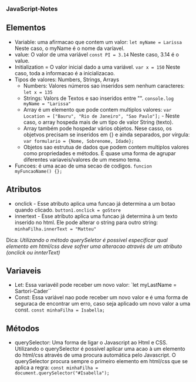 ### JavaScript-Notes

## Elementos

- Variable: uma afirmacao que contem um valor: `let myName = Larissa` Neste caso, o myName é o nome da varíavel.
- value: O valor de uma variável `const PI = 3.14` Neste caso, 3.14 é o value.
- Initialization = O valor inicial dado a uma variável. `var x = 150` Neste caso, toda a informacao é a inicializacao.
- Tipos de valores: Numbers, Strings, Arrays
  - Numbers: Valores números sao inseridos sem nenhum caracteres: `let x = 135`
  - Strings: Valors de Textos e sao inseridos entre "". `console.log myName = "Larissa"`
  - Array é um elemento que pode contem multiplos valores: `var Location = ["Bauru", "Rio de Janeiro", "Sao Paulo"];` - Neste caso, o array hospeda mais de um tipo de valor String (texto).
  - Array também pode hospedar vários objetos. Nese casso, os objetvos precisam se inseridos em {} e ainda separados‚ por vírgula: `var formulario = {Nome, Sobrenome, Idade};`
  - Objetos sao estrutua de dados que podem contem multiplos valores como propriedades e métodos. É quase uma forma de agrupar diferentes variaveis/valores de um mesmo tema.
- Funcoes: é uma acao de uma secao de codigos. `funcion myFuncaoName() {};`

## Atributos

- onclick - Esse atributo aplica uma funcao já determina a um botao quando clicado. `button1.onclick = goStore`
- innertext - Esse atributo aplica uma funcao já determina à um texto inserido no html. Ele pode alterar o string para outro string: `minhaFilha.innerText = "Matteu"`

Dica: _Utilizando o método querySeletor é possível especificar qual elemento em html/css deve sofrer uma alteracao através de um atributo (onclick ou innterText)_

## Variaveis

- Let: Essa variavéil pode receber um novo valor: `let myLastName = Sartori-Cader``
- Const: Essa variável nao pode receber um novo valor e é uma forma de seguraca de encontrar um erro, caso seja aplicado um novo valor a uma const. `const minhaFilha = Isabella;`

## Métodos

- querySelector: Uma forma de ligar o Javascript ao Html e CSS. Utilizando o querySelector é possível aplicar uma acao à um elemento do html/css através de uma procura automática pelo Javascript. O querySelector procura sempre o primeiro elemento em html/css que se aplica a regra: `const minhaFilha = document.querySelector("#Isabella");`
